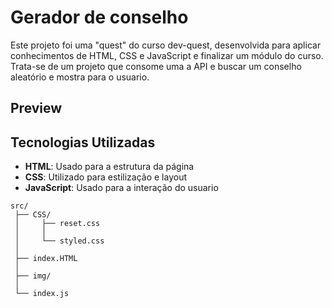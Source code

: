 # Gerador de conselho

Este projeto foi uma "quest" do curso dev-quest, desenvolvida para aplicar conhecimentos de HTML, CSS e JavaScript e finalizar um módulo do curso. Trata-se de um projeto que consome uma a API e buscar um conselho aleatório e mostra para o usuario.

## Preview



## Tecnologias Utilizadas
- **HTML**: Usado para a estrutura da página
- **CSS**: Utilizado para estilização e layout
- **JavaScript**: Usado para a interação do usuario


```plaintext
src/
 ├── CSS/
 │     ├── reset.css
 │     │
 │     └── styled.css 
 │ 
 ├── index.HTML
 │
 ├── img/
 │ 
 └── index.js

```
